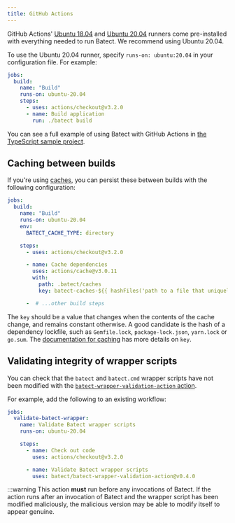```yaml
---
title: GitHub Actions
---
```


GitHub Actions' [Ubuntu 18.04](https://github.com/actions/virtual-environments/blob/main/images/linux/Ubuntu1804-README.md) and
[Ubuntu 20.04](https://github.com/actions/virtual-environments/blob/main/images/linux/Ubuntu2004-README.md) runners come pre-installed
with everything needed to run Batect. We recommend using Ubuntu 20.04.

To use the Ubuntu 20.04 runner, specify `runs-on: ubuntu:20.04` in your configuration file. For example:

```yaml
jobs:
  build:
    name: "Build"
    runs-on: ubuntu-20.04
    steps:
      - uses: actions/checkout@v3.2.0
      - name: Build application
        run: ./batect build
```

You can see a full example of using Batect with GitHub Actions in [the TypeScript sample project](https://github.com/batect/batect-sample-typescript).

## Caching between builds

If you're using [caches](../../concepts/caches.md), you can persist these between builds with the following configuration:

```yaml
jobs:
  build:
    name: "Build"
    runs-on: ubuntu-20.04
    env:
      BATECT_CACHE_TYPE: directory

    steps:
      - uses: actions/checkout@v3.2.0

      - name: Cache dependencies
        uses: actions/cache@v3.0.11
        with:
          path: .batect/caches
          key: batect-caches-${{ hashFiles('path to a file that uniquely identifies the contents of the caches') }}

      -  # ...other build steps
```

The `key` should be a value that changes when the contents of the cache change, and remains constant otherwise. A good candidate is the hash of a dependency lockfile,
such as `Gemfile.lock`, `package-lock.json`, `yarn.lock` or `go.sum`. The
[documentation for caching](https://docs.github.com/en/free-pro-team@latest/actions/guides/caching-dependencies-to-speed-up-workflows#using-the-cache-action) has
more details on `key`.

## Validating integrity of wrapper scripts

You can check that the `batect` and `batect.cmd` wrapper scripts have not been modified with the [`batect-wrapper-validation-action` action](https://github.com/batect/batect-wrapper-validation-action).

For example, add the following to an existing workflow:

```yaml
jobs:
  validate-batect-wrapper:
    name: Validate Batect wrapper scripts
    runs-on: ubuntu-20.04

    steps:
      - name: Check out code
        uses: actions/checkout@v3.2.0

      - name: Validate Batect wrapper scripts
        uses: batect/batect-wrapper-validation-action@v0.4.0
```

:::warning
This action **must** run before any invocations of Batect.
If the action runs after an invocation of Batect and the wrapper script has been modified maliciously, the malicious version may be able to modify itself to appear genuine.
